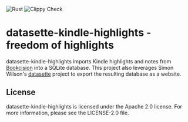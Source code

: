 ![Rust](https://github.com/rphillips/datasette-kindle-highlights/workflows/Rust/badge.svg) ![Clippy Check](https://github.com/rphillips/datasette-kindle-highlights/workflows/Clippy%20Check/badge.svg)

# datasette-kindle-highlights - freedom of highlights

datasette-kindle-highlights imports Kindle highlights and notes from [Bookcision](https://readwise.io/bookcision) into a SQLite database. This project also leverages Simon Wilson's [datasette](https://github.com/simonw/datasette) project to export the resulting database as a website. 

## License

datasette-kindle-highlights is licensed under the Apache 2.0 license. For more information, please see the LICENSE-2.0 file.
